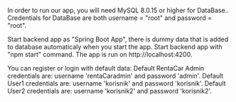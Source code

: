 In order to run our app, you will need MySQL 8.0.15 or higher for DataBase.. 
Credentials for DataBase are both username = "root" and password = "root".

Start backend app as "Spring Boot App", there is dummy data that is added to database automaticaly when you start the app.
Start backend app with "npm start" command. The app is run on http://localhost:4200.

You can register or login with default data:
    Default RentaCar Admin credentials are: username 'rentaCaradmin' and password 'admin'.
    Default User1 credentials are: username 'korisnik' and password 'korisnik'.
    Default User2 credentials are: username 'korisnik2' and password 'korisnik2'.
